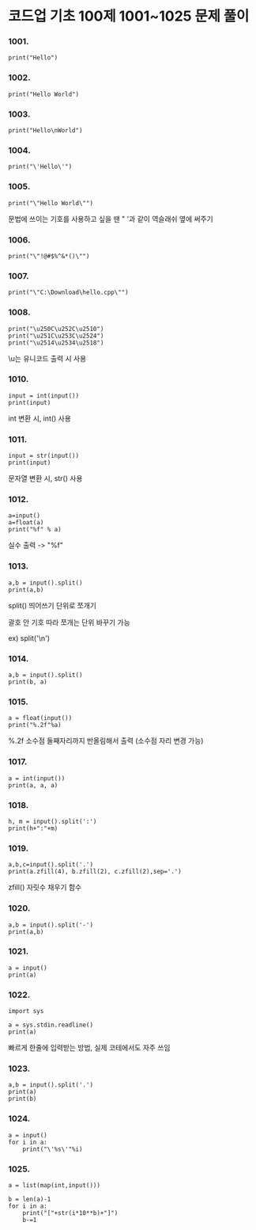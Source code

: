 # 코드업 기초 100제 1001~1025 문제 풀이

### 1001.
```
print("Hello")
```


### 1002.
```
print("Hello World")
```

### 1003.
```
print("Hello\nWorld")
```

### 1004.
```
print("\'Hello\'")
```


### 1005.
```
print("\"Hello World\"")
```
문법에 쓰이는 기호를 사용하고 싶을 땐 \" \'과 같이 역슬래쉬 옆에 써주기


### 1006.
```
print("\"!@#$%^&*()\"")
```

### 1007.
```
print("\"C:\Download\hello.cpp\"")
```


### 1008.
```
print("\u250C\u252C\u2510")
print("\u251C\u253C\u2524")
print("\u2514\u2534\u2518")
```
\u는 유니코드 출력 시 사용

### 1010.
```
input = int(input())
print(input)
```
int 변환 시,  int() 사용

### 1011.
```
input = str(input())
print(input)
```
문자열 변환 시, str() 사용

### 1012.
```
a=input()
a=float(a)
print("%f" % a)
```
실수 출력 -> "%f"


### 1013.
```
a,b = input().split()
print(a,b)
```
split() 띄어쓰기 단위로 쪼개기

괄호 안 기호 따라 쪼개는 단위 바꾸기 가능 

ex) split('\n')


### 1014.
```
a,b = input().split()
print(b, a)
```

### 1015.
```
a = float(input())
print("%.2f"%a)
```
%.2f 소수점 둘째자리까지 반올림해서 출력 (소수점 자리 변경 가능)

### 1017.
```
a = int(input())
print(a, a, a)
```

### 1018.
```
h, m = input().split(':')
print(h+":"+m)
```

### 1019.
```
a,b,c=input().split('.')
print(a.zfill(4), b.zfill(2), c.zfill(2),sep='.')
```
zfill() 자릿수 채우기 함수

### 1020.
```
a,b = input().split('-')
print(a,b)
```

### 1021.
```
a = input()
print(a)
```

### 1022.
```
import sys

a = sys.stdin.readline()
print(a)
```
빠르게 한줄에 입력받는 방법, 실제 코테에서도 자주 쓰임

### 1023.
```
a,b = input().split('.')
print(a)
print(b)
```

### 1024.
```
a = input()
for i in a:
    print("\'%s\'"%i)
```

### 1025.
```
a = list(map(int,input()))

b = len(a)-1
for i in a:
    print("["+str(i*10**b)+"]")
    b-=1
```
